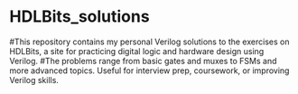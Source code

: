 # HDLBits_solutions
#This repository contains my personal Verilog solutions to the exercises on HDLBits, a site for practicing digital logic and hardware design using Verilog. 
#The problems range from basic gates and muxes to FSMs and more advanced topics. Useful for interview prep, coursework, or improving Verilog skills.


